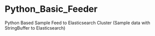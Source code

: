 # Python_Basic_Feeder
Python Based Sample Feed to Elasticsearch Cluster (Sample data with StringBuffer to Elasticsearch)
